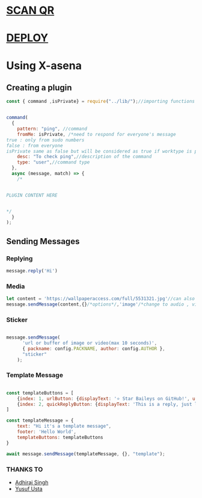 # [SCAN QR](https://x-asena-qr.herokuapp.com)

# [DEPLOY](https://heroku.com/deploy?template=https://github.com/V1P3R-X/X-AsenaDuplicated) 

# Using X-asena 
## Creating a plugin 
```javascript
const { command ,isPrivate} = require("../lib/");//importing functions 


command(
  {
    pattern: "ping", //command
    fromMe: isPrivate, /*need to respond for everyone's message
true : only from sudo numbers
false : from everyone
isPrivate same as false but will be considered as true if worktype is private*/
    desc: "To check ping",//description of the command
    type: "user",//command type 
  },
  async (message, match) => {
    /*


PLUGIN CONTENT HERE


*/
  }
);

```
## Sending Messages
### Replying
```javascript
message.reply('Hi')
```

### Media
```javascript
let content = 'https://wallpaperaccess.com/full/5531321.jpg'//can also use buffer
message.sendMessage(content,{}/*options*/,'image'/*change to audio , video while sending audio or video */)
```

### Sticker 

```javascript

message.sendMessage(
      'url or buffer of image or video(max 10 seconds)',
      { packname: config.PACKNAME, author: config.AUTHOR },
      "sticker"
    );

```

### Template Message

```javascript

const templateButtons = [
    {index: 1, urlButton: {displayText: '⭐ Star Baileys on GitHub!', url: 'https://github.com/adiwajshing/Baileys'}},
    {index: 2, quickReplyButton: {displayText: 'This is a reply, just like normal buttons!', id: 'id-like-buttons-message'}},
]

const templateMessage = {
    text: "Hi it's a template message",
    footer: 'Hello World',
    templateButtons: templateButtons
}

await message.sendMessage(templateMessage, {}, "template");

```


### THANKS TO 

- [Adhiraj Singh](https://github.com/adiwajshing)
- [Yusuf Usta](https://github.com/yusufusta)
